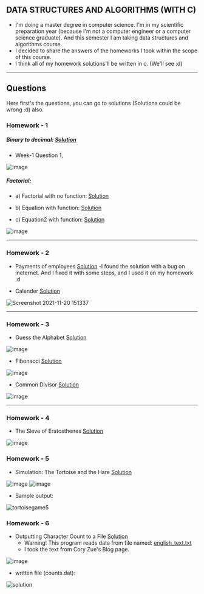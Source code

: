 ## DATA STRUCTURES AND ALGORITHMS (WITH C)
* I'm doing a master degree in computer science. I'm in my scientific preparation year (because I'm not a computer engineer or a computer science graduate). And this semester I am taking data structures and algorithms course.
* I decided to share the answers of the homeworks I took within the scope of this course.
* I think all of my homework solutions'll be written in c. (We'll see :d)
-----
## Questions
Here first's the questions, you can go to solutions (Solutions could be wrong :d) also.

### Homework - 1 
##### Binary to decimal: [Solution](/data-structures-and-algorithms-homeworks/files/binary_to_decimal.c)
* Week-1 Question 1, 

![image](https://user-images.githubusercontent.com/70684994/142071243-214bb5dc-66a5-4681-8baa-0b04fbebecc3.png)


##### Factorial:
- a) Factorial with no function: [Solution](/data-structures-and-algorithms-homeworks/files/factorial.c)


- b) Equation with function: [Solution](/data-structures-and-algorithms-homeworks/files/equation1_with_factorial.c)


- c) Equation2 with function: [Solution](/data-structures-and-algorithms-homeworks/files/equation2_with_factorial.c)


![image](https://user-images.githubusercontent.com/70684994/142072000-1940e6a3-7c95-490b-b903-5922cc0f71ef.png)

-----
### Homework - 2
- Payments of employees [Solution](/data-structures-and-algorithms-homeworks/files/calendar.c)
  -I found the solution with a bug on ineternet. And I fixed it with some steps, and I used it on my homework :d 
* Calender [Solution](/data-structures-and-algorithms-homeworks/files/employees_pays.c)
 
![Screenshot 2021-11-20 151337](https://user-images.githubusercontent.com/70684994/142725915-50f3d798-14f4-44d2-a35e-28869b648079.png)

-----

### Homework - 3
- Guess the Alphabet [Solution](/data-structures-and-algorithms-homeworks/files/guess_the_letter.c)

![image](https://user-images.githubusercontent.com/70684994/143779768-49feac90-ec62-4cfc-b0a5-fdad237e0e42.png)

- Fibonacci [Solution](/data-structures-and-algorithms-homeworks/files/fibonacci.c)

![image](https://user-images.githubusercontent.com/70684994/143779899-80010a20-f2ea-4a64-b442-11955ec43ac6.png)

- Common Divisor [Solution](/data-structures-and-algorithms-homeworks/files/common_divisor.c)

![image](https://user-images.githubusercontent.com/70684994/143779977-fde9a440-1b00-48ca-937e-c0567b5ea0be.png)

-----

### Homework - 4

- The Sieve of Eratosthenes [Solution](/data-structures-and-algorithms-homeworks/files/the_sieve_of_eratosthenes.c)

![image](https://user-images.githubusercontent.com/70684994/144724148-9f3ed754-fc38-4ef5-94d7-4f87901b2376.png)

### Homework - 5

- Simulation: The Tortoise and the Hare [Solution](/data-structures-and-algorithms-homeworks/files/the_tortoise_and_the_hare.c)

![image](https://user-images.githubusercontent.com/70684994/145669313-06edea61-27dd-4006-8a4f-072a9a6051e8.png)
![image](https://user-images.githubusercontent.com/70684994/145669335-731eb122-a39a-4e8e-853d-1abe0f481f33.png)

* Sample output:

![tortoisegame5](https://user-images.githubusercontent.com/70684994/145669359-08a8c561-101b-459e-83e5-b41be3e25eea.png)

### Homework - 6

- Outputting Character Count to a File [Solution](/data-structures-and-algorithms-homeworks/files/write_character_count_to_file.c)
  - Warning! This program reads data from file named: [english_text.txt](/data-structures-and-algorithms-homeworks/files/english_text.txt)
  - I took the text from Cory Zue's Blog page.

![image](https://user-images.githubusercontent.com/70684994/147368988-22daca92-b9b2-4fda-a14b-236ef9781893.png)

* written file (counts.dat):

![solution](https://user-images.githubusercontent.com/70684994/147369280-f4100d01-76e0-4d22-a48b-0b9693b1db49.png)
